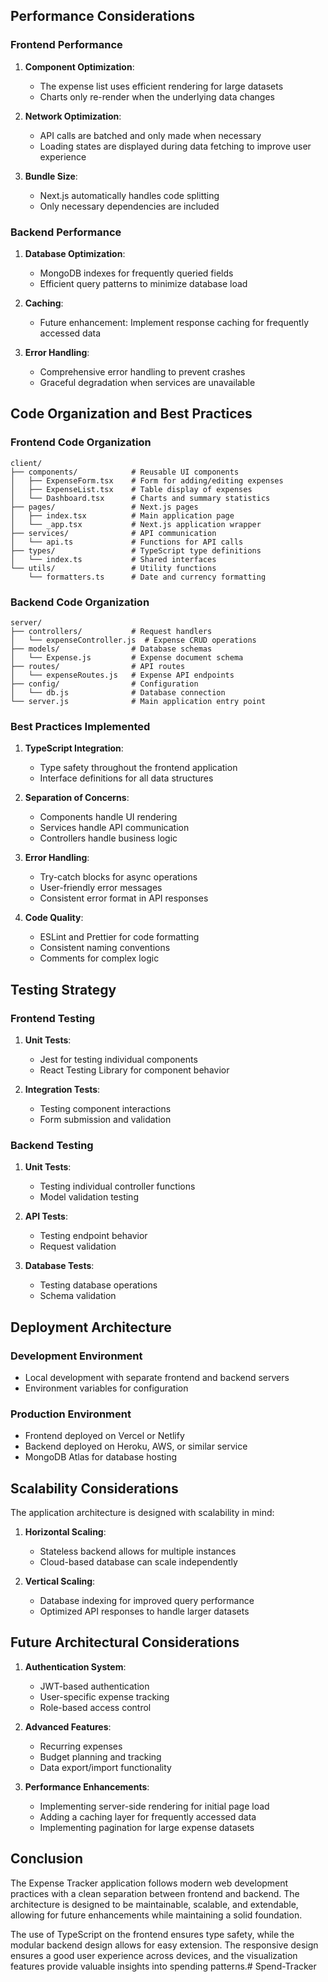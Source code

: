 ## Performance Considerations

### Frontend Performance

1. **Component Optimization**:
   - The expense list uses efficient rendering for large datasets
   - Charts only re-render when the underlying data changes

2. **Network Optimization**:
   - API calls are batched and only made when necessary
   - Loading states are displayed during data fetching to improve user experience

3. **Bundle Size**:
   - Next.js automatically handles code splitting
   - Only necessary dependencies are included

### Backend Performance

1. **Database Optimization**:
   - MongoDB indexes for frequently queried fields
   - Efficient query patterns to minimize database load

2. **Caching**:
   - Future enhancement: Implement response caching for frequently accessed data

3. **Error Handling**:
   - Comprehensive error handling to prevent crashes
   - Graceful degradation when services are unavailable

## Code Organization and Best Practices

### Frontend Code Organization

```
client/
├── components/            # Reusable UI components
│   ├── ExpenseForm.tsx    # Form for adding/editing expenses
│   ├── ExpenseList.tsx    # Table display of expenses
│   └── Dashboard.tsx      # Charts and summary statistics
├── pages/                 # Next.js pages
│   ├── index.tsx          # Main application page
│   └── _app.tsx           # Next.js application wrapper
├── services/              # API communication
│   └── api.ts             # Functions for API calls
├── types/                 # TypeScript type definitions
│   └── index.ts           # Shared interfaces
└── utils/                 # Utility functions
    └── formatters.ts      # Date and currency formatting
```

### Backend Code Organization

```
server/
├── controllers/           # Request handlers
│   └── expenseController.js  # Expense CRUD operations
├── models/                # Database schemas
│   └── Expense.js         # Expense document schema
├── routes/                # API routes
│   └── expenseRoutes.js   # Expense API endpoints
├── config/                # Configuration
│   └── db.js              # Database connection
└── server.js              # Main application entry point
```

### Best Practices Implemented

1. **TypeScript Integration**:
   - Type safety throughout the frontend application
   - Interface definitions for all data structures

2. **Separation of Concerns**:
   - Components handle UI rendering
   - Services handle API communication
   - Controllers handle business logic

3. **Error Handling**:
   - Try-catch blocks for async operations
   - User-friendly error messages
   - Consistent error format in API responses

4. **Code Quality**:
   - ESLint and Prettier for code formatting
   - Consistent naming conventions
   - Comments for complex logic

## Testing Strategy

### Frontend Testing

1. **Unit Tests**:
   - Jest for testing individual components
   - React Testing Library for component behavior

2. **Integration Tests**:
   - Testing component interactions
   - Form submission and validation

### Backend Testing

1. **Unit Tests**:
   - Testing individual controller functions
   - Model validation testing

2. **API Tests**:
   - Testing endpoint behavior
   - Request validation

3. **Database Tests**:
   - Testing database operations
   - Schema validation

## Deployment Architecture

### Development Environment

- Local development with separate frontend and backend servers
- Environment variables for configuration

### Production Environment

- Frontend deployed on Vercel or Netlify
- Backend deployed on Heroku, AWS, or similar service
- MongoDB Atlas for database hosting

## Scalability Considerations

The application architecture is designed with scalability in mind:

1. **Horizontal Scaling**:
   - Stateless backend allows for multiple instances
   - Cloud-based database can scale independently

2. **Vertical Scaling**:
   - Database indexing for improved query performance
   - Optimized API responses to handle larger datasets

## Future Architectural Considerations

1. **Authentication System**:
   - JWT-based authentication
   - User-specific expense tracking
   - Role-based access control

2. **Advanced Features**:
   - Recurring expenses
   - Budget planning and tracking
   - Data export/import functionality

3. **Performance Enhancements**:
   - Implementing server-side rendering for initial page load
   - Adding a caching layer for frequently accessed data
   - Implementing pagination for large expense datasets

## Conclusion

The Expense Tracker application follows modern web development practices with a clean separation between frontend and backend. The architecture is designed to be maintainable, scalable, and extendable, allowing for future enhancements while maintaining a solid foundation.

The use of TypeScript on the frontend ensures type safety, while the modular backend design allows for easy extension. The responsive design ensures a good user experience across devices, and the visualization features provide valuable insights into spending patterns.#   S p e n d - T r a c k e r  
 